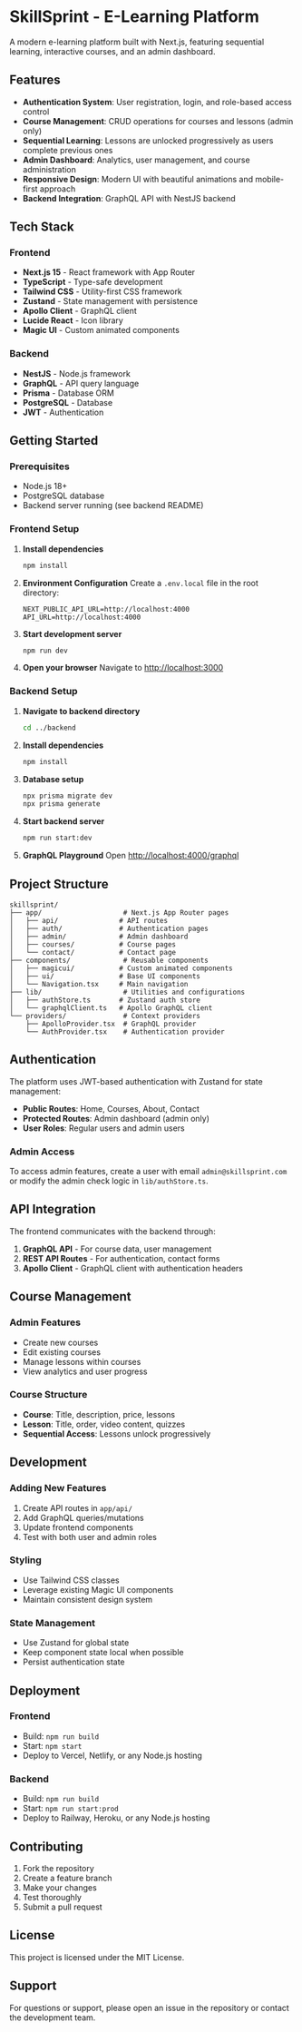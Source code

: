 # SkillSprint - E-Learning Platform

A modern e-learning platform built with Next.js, featuring sequential learning, interactive courses, and an admin dashboard.

## Features

- **Authentication System**: User registration, login, and role-based access control
- **Course Management**: CRUD operations for courses and lessons (admin only)
- **Sequential Learning**: Lessons are unlocked progressively as users complete previous ones
- **Admin Dashboard**: Analytics, user management, and course administration
- **Responsive Design**: Modern UI with beautiful animations and mobile-first approach
- **Backend Integration**: GraphQL API with NestJS backend

## Tech Stack

### Frontend
- **Next.js 15** - React framework with App Router
- **TypeScript** - Type-safe development
- **Tailwind CSS** - Utility-first CSS framework
- **Zustand** - State management with persistence
- **Apollo Client** - GraphQL client
- **Lucide React** - Icon library
- **Magic UI** - Custom animated components

### Backend
- **NestJS** - Node.js framework
- **GraphQL** - API query language
- **Prisma** - Database ORM
- **PostgreSQL** - Database
- **JWT** - Authentication

## Getting Started

### Prerequisites
- Node.js 18+ 
- PostgreSQL database
- Backend server running (see backend README)

### Frontend Setup

1. **Install dependencies**
   ```bash
   npm install
   ```

2. **Environment Configuration**
   Create a `.env.local` file in the root directory:
   ```env
   NEXT_PUBLIC_API_URL=http://localhost:4000
   API_URL=http://localhost:4000
   ```

3. **Start development server**
   ```bash
   npm run dev
   ```

4. **Open your browser**
   Navigate to [http://localhost:3000](http://localhost:3000)

### Backend Setup

1. **Navigate to backend directory**
   ```bash
   cd ../backend
   ```

2. **Install dependencies**
   ```bash
   npm install
   ```

3. **Database setup**
   ```bash
   npx prisma migrate dev
   npx prisma generate
   ```

4. **Start backend server**
   ```bash
   npm run start:dev
   ```

5. **GraphQL Playground**
   Open [http://localhost:4000/graphql](http://localhost:4000/graphql)

## Project Structure

```
skillsprint/
├── app/                    # Next.js App Router pages
│   ├── api/               # API routes
│   ├── auth/              # Authentication pages
│   ├── admin/             # Admin dashboard
│   ├── courses/           # Course pages
│   └── contact/           # Contact page
├── components/             # Reusable components
│   ├── magicui/           # Custom animated components
│   ├── ui/                # Base UI components
│   └── Navigation.tsx     # Main navigation
├── lib/                    # Utilities and configurations
│   ├── authStore.ts       # Zustand auth store
│   └── graphqlClient.ts   # Apollo GraphQL client
└── providers/              # Context providers
    ├── ApolloProvider.tsx  # GraphQL provider
    └── AuthProvider.tsx    # Authentication provider
```

## Authentication

The platform uses JWT-based authentication with Zustand for state management:

- **Public Routes**: Home, Courses, About, Contact
- **Protected Routes**: Admin dashboard (admin only)
- **User Roles**: Regular users and admin users

### Admin Access
To access admin features, create a user with email `admin@skillsprint.com` or modify the admin check logic in `lib/authStore.ts`.

## API Integration

The frontend communicates with the backend through:

1. **GraphQL API** - For course data, user management
2. **REST API Routes** - For authentication, contact forms
3. **Apollo Client** - GraphQL client with authentication headers

## Course Management

### Admin Features
- Create new courses
- Edit existing courses
- Manage lessons within courses
- View analytics and user progress

### Course Structure
- **Course**: Title, description, price, lessons
- **Lesson**: Title, order, video content, quizzes
- **Sequential Access**: Lessons unlock progressively

## Development

### Adding New Features
1. Create API routes in `app/api/`
2. Add GraphQL queries/mutations
3. Update frontend components
4. Test with both user and admin roles

### Styling
- Use Tailwind CSS classes
- Leverage existing Magic UI components
- Maintain consistent design system

### State Management
- Use Zustand for global state
- Keep component state local when possible
- Persist authentication state

## Deployment

### Frontend
- Build: `npm run build`
- Start: `npm start`
- Deploy to Vercel, Netlify, or any Node.js hosting

### Backend
- Build: `npm run build`
- Start: `npm run start:prod`
- Deploy to Railway, Heroku, or any Node.js hosting

## Contributing

1. Fork the repository
2. Create a feature branch
3. Make your changes
4. Test thoroughly
5. Submit a pull request

## License

This project is licensed under the MIT License.

## Support

For questions or support, please open an issue in the repository or contact the development team.
